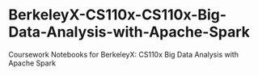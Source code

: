 # BerkeleyX-CS110x-CS110x-Big-Data-Analysis-with-Apache-Spark
Coursework Notebooks for BerkeleyX: CS110x Big Data Analysis with Apache Spark
